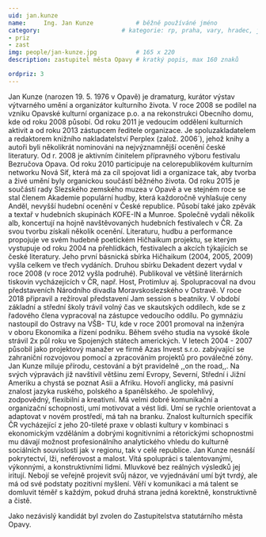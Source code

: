 ```yaml
---
uid: jan.kunze
name:     Ing. Jan Kunze     		# běžně používáné jméno
category:                 		# kategorie: rp, praha, vary, hradec, jmk, senat
- priz
- zast
img: people/jan-kunze.jpg           # 165 x 220
description: zastupitel města Opavy # kratký popis, max 160 znaků

ordpriz: 3  
---
```

Jan Kunze (narozen 19. 5. 1976 v Opavě) je dramaturg, kurátor výstav výtvarného umění a organizátor kulturního života. V roce 2008 se podílel na vzniku Opavské kulturní organizace p.o. a na rekonstrukci Obecního domu, kde od roku 2008 působí. Od roku 2011 je vedoucím oddělení kulturních aktivit a od roku 2013 zástupcem ředitele organizace. 
Je spoluzakladatelem a redaktorem knižního nakladatelství Perplex (založ. 2006´), jehož knihy a autoři byli několikrát nominováni na nejvýznamnější ocenění české literatury. Od r. 2008 je aktivním činitelem přípravného výboru festivalu Bezručova Opava. Od roku 2010 participuje na celorepublikovém kulturním networku Nová Síť, která má za cíl spojovat lidi a organizace tak, aby tvorba a živé umění byly organickou součástí běžného života. Od roku 2015 je součástí rady Slezského zemského muzea v Opavě a ve stejném roce se stal členem Akademie populární hudby, která každoročně vyhlašuje ceny Anděl, nevyšší hudební ocenění v České republice. 
Působí také jako zpěvák a textař v hudebních skupinách KOFE-IN a Munroe. Společně vydali několik alb, koncertují na hojně navštěvovaných hudebních festivalech v ČR. Za svou tvorbu získali několik ocenění. Literaturu, hudbu a performance propojuje ve svém hudebně poetickém Hičhaikum projektu, se kterým vystupuje od roku 2004 na přehlídkách, festivalech a akcích týkajících se české literatury. Jeho první básnická sbírka Hičhaikum (2004, 2005, 2009) vyšla celkem ve třech vydáních. Druhou sbírku Dekadent dezert vydal v roce 2008 (v roce 2012 vyšla podruhé). Publikoval ve většině literárních tiskovin vycházejících v ČR, např. Host, Protimluv aj. Spolupracoval na dvou představeních Národního divadla Moravskoslezského v Ostravě. V roce 2018 připravil a režíroval představení Jam session s beatniky. 
V období základní a střední školy trávil volný čas ve skautských oddílech, kde se z řadového člena vypracoval na zástupce vedoucího oddílu. Po gymnáziu nastoupil do Ostravy na VŠB- TU, kde v roce 2001 promoval na inženýra v oboru Ekonomika a řízení podniku. Během svého studia na vysoké škole strávil 2x půl roku ve Spojených státech amerických.
V letech 2004 - 2007 působil jako projektový manažer ve firmě Azas Invest s.r.o. zabývající se zahraniční rozvojovou pomocí a zpracováním projektů pro poválečné zóny.
 Jan Kunze miluje přírodu, cestování a být pravidelně ,,on the road,,. Na svých výpravách již navštívil většinu zemí Evropy, Severní, Střední i Jižní Ameriku a chystá se poznat Asii a Afriku. Hovoří anglicky, má pasivní znalost jazyka ruského, polského a španělského.
 Je spolehlivý, zodpovědný, flexibilní a kreativní. Má velmi dobré komunikační a organizační schopnosti, umí motivovat a vést lidi. Umí se rychle orientovat a adaptovat v novém prostředí, má tah na branku. Znalost kulturních specifik ČR vycházející z jeho 20-tileté praxe v oblasti kultury v kombinaci s ekonomickým vzděláním a dobrými kognitivními a rétorickými schopnostmi mu dávají možnost profesionálního analytického vhledu do kulturně sociálních souvislostí jak v regionu, tak v celé republice. 
Jan Kunze nesnáší pokrytectví, lži, neférovost a malost. Vítá spolupráci s talentovanými, výkonnými, a konstruktivními lidmi. Mluvkové bez reálných výsledků jej iritují. Nebojí se veřejně projevit svůj názor, ve vyjednávání umí být tvrdý, ale má od své podstaty pozitivní myšlení. Věří v komunikaci a má talent se domluvit téměř s každým, pokud druhá strana jedná korektně, konstruktivně a čistě. 

Jako nezávislý kandidát byl zvolen do Zastupitelstva statutárního města Opavy. 
